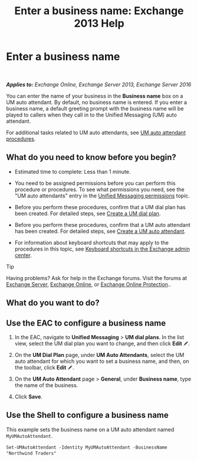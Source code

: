 ﻿---
title: 'Enter a business name: Exchange 2013 Help'
TOCTitle: Enter a business name
ms:assetid: a0e7cb24-0f55-442d-8ae2-21b177940b78
ms:mtpsurl: https://technet.microsoft.com/en-us/library/Ee423549(v=EXCHG.150)
ms:contentKeyID: 49315478
ms.date: 12/10/2017
mtps_version: v=EXCHG.150
---

# Enter a business name

 

_**Applies to:** Exchange Online, Exchange Server 2013, Exchange Server 2016_


You can enter the name of your business in the **Business name** box on a UM auto attendant. By default, no business name is entered. If you enter a business name, a default greeting prompt with the business name will be played to callers when they call in to the Unified Messaging (UM) auto attendant.

For additional tasks related to UM auto attendants, see [UM auto attendant procedures](um-auto-attendant-procedures-exchange-2013-help.md).

## What do you need to know before you begin?

  - Estimated time to complete: Less than 1 minute.

  - You need to be assigned permissions before you can perform this procedure or procedures. To see what permissions you need, see the "UM auto attendants" entry in the [Unified Messaging permissions](unified-messaging-permissions-exchange-2013-help.md) topic.

  - Before you perform these procedures, confirm that a UM dial plan has been created. For detailed steps, see [Create a UM dial plan](create-a-um-dial-plan-exchange-2013-help.md).

  - Before you perform these procedures, confirm that a UM auto attendant has been created. For detailed steps, see [Create a UM auto attendant](create-a-um-auto-attendant-exchange-2013-help.md).

  - For information about keyboard shortcuts that may apply to the procedures in this topic, see [Keyboard shortcuts in the Exchange admin center](keyboard-shortcuts-in-the-exchange-admin-center-exchange-online-protection-help.md).


> [!TIP]
> Having problems? Ask for help in the Exchange forums. Visit the forums at <A href="https://go.microsoft.com/fwlink/p/?linkid=60612">Exchange Server</A>, <A href="https://go.microsoft.com/fwlink/p/?linkid=267542">Exchange Online</A>, or <A href="https://go.microsoft.com/fwlink/p/?linkid=285351">Exchange Online Protection</A>..



## What do you want to do?

## Use the EAC to configure a business name

1.  In the EAC, navigate to **Unified Messaging** \> **UM dial plans**. In the list view, select the UM dial plan you want to change, and then click **Edit** ![Edit icon](images/JJ218640.6f53ccb2-1f13-4c02-bea0-30690e6ea71d(EXCHG.150).gif "Edit icon").

2.  On the **UM Dial Plan** page, under **UM Auto Attendants**, select the UM auto attendant for which you want to set a business name, and then, on the toolbar, click **Edit** ![Edit icon](images/JJ218640.6f53ccb2-1f13-4c02-bea0-30690e6ea71d(EXCHG.150).gif "Edit icon").

3.  On the **UM Auto Attendant** page \> **General**, under **Business name**, type the name of the business.

4.  Click **Save**.

## Use the Shell to configure a business name

This example sets the business name on a UM auto attendant named `MyUMAutoAttendant`.

    Set-UMAutoAttendant -Identity MyUMAutoAttendant -BusinessName "Northwind Traders"


